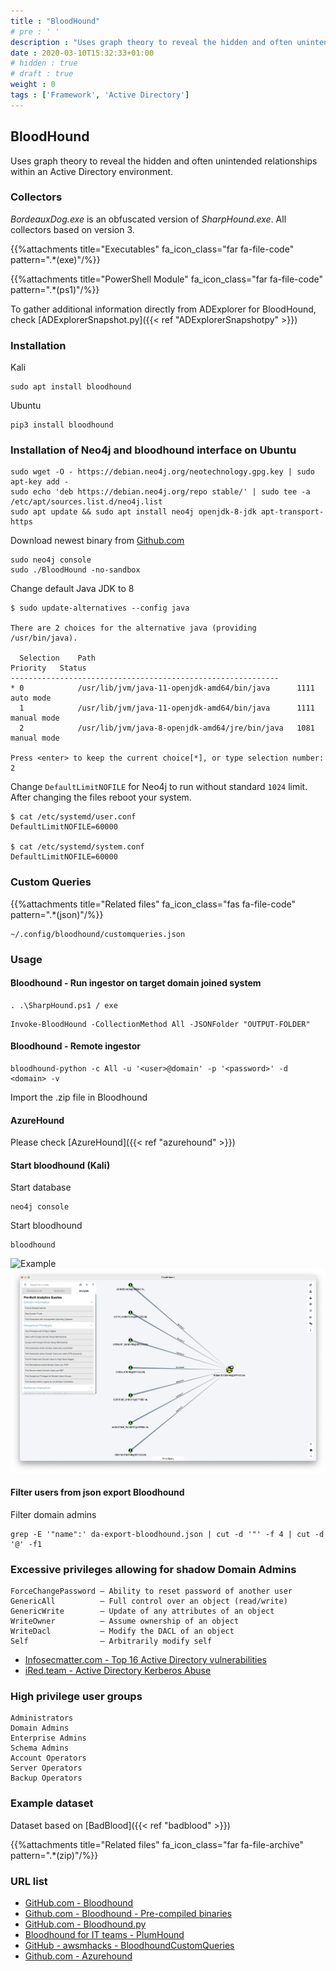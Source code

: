 ```yaml
---
title : "BloodHound"
# pre : ' '
description : "Uses graph theory to reveal the hidden and often unintended relationships within an Active Directory environment."
date : 2020-03-10T15:32:33+01:00
# hidden : true
# draft : true
weight : 0
tags : ['Framework', 'Active Directory']
---
```


## BloodHound

Uses graph theory to reveal the hidden and often unintended relationships within an Active Directory environment.

### Collectors

*BordeauxDog.exe* is an obfuscated version of *SharpHound.exe*. All collectors based on version 3.

{{%attachments title="Executables" fa_icon_class="far fa-file-code" pattern=".*(exe)"/%}}

{{%attachments title="PowerShell Module" fa_icon_class="far fa-file-code" pattern=".*(ps1)"/%}}

To gather additional information directly from ADExplorer for BloodHound, check [ADExplorerSnapshot.py]({{< ref "ADExplorerSnapshotpy" >}})

### Installation

Kali

```plain
sudo apt install bloodhound
```

Ubuntu

```plain
pip3 install bloodhound
```

### Installation of Neo4j and bloodhound interface on Ubuntu

```plain
sudo wget -O - https://debian.neo4j.org/neotechnology.gpg.key | sudo apt-key add -
sudo echo 'deb https://debian.neo4j.org/repo stable/' | sudo tee -a /etc/apt/sources.list.d/neo4j.list
sudo apt update && sudo apt install neo4j openjdk-8-jdk apt-transport-https
```

Download newest binary from [Github.com](https://github.com/BloodHoundAD/BloodHound/releases)

```plain
sudo neo4j console
sudo ./BloodHound -no-sandbox
```

Change default Java JDK to 8

```plain
$ sudo update-alternatives --config java

There are 2 choices for the alternative java (providing /usr/bin/java).

  Selection    Path                                            Priority   Status
------------------------------------------------------------
* 0            /usr/lib/jvm/java-11-openjdk-amd64/bin/java      1111      auto mode
  1            /usr/lib/jvm/java-11-openjdk-amd64/bin/java      1111      manual mode
  2            /usr/lib/jvm/java-8-openjdk-amd64/jre/bin/java   1081      manual mode

Press <enter> to keep the current choice[*], or type selection number: 2
```

Change `DefaultLimitNOFILE` for Neo4j to run without standard `1024` limit. After changing the files reboot your system.

```plain
$ cat /etc/systemd/user.conf 
DefaultLimitNOFILE=60000

$ cat /etc/systemd/system.conf 
DefaultLimitNOFILE=60000
```

### Custom Queries

{{%attachments title="Related files" fa_icon_class="fas fa-file-code" pattern=".*(json)"/%}}

```plain
~/.config/bloodhound/customqueries.json
```

### Usage

#### Bloodhound - Run ingestor on target domain joined system

```plain
. .\SharpHound.ps1 / exe
```

```plain
Invoke-BloodHound -CollectionMethod All -JSONFolder "OUTPUT-FOLDER"
```

#### Bloodhound - Remote ingestor

```plain
bloodhound-python -c All -u '<user>@domain' -p '<password>' -d <domain> -v
```

Import the .zip file in Bloodhound

#### AzureHound

Please check [AzureHound]({{< ref "azurehound" >}})

#### Start bloodhound (Kali)

Start database

```plain
neo4j console
```

Start bloodhound

```plain
bloodhound
```

![Example](images/example.png)
![Example](images/example1.png)

#### Filter users from json export Bloodhound

Filter domain admins

```plain
grep -E '"name":' da-export-bloodhound.json | cut -d '"' -f 4 | cut -d '@' -f1
```

### Excessive privileges allowing for shadow Domain Admins

```plain
ForceChangePassword – Ability to reset password of another user
GenericAll          – Full control over an object (read/write)
GenericWrite        – Update of any attributes of an object
WriteOwner          – Assume ownership of an object
WriteDacl           – Modify the DACL of an object
Self                – Arbitrarily modify self
```

* [Infosecmatter.com - Top 16 Active Directory vulnerabilities](https://www.infosecmatter.com/top-16-active-directory-vulnerabilities/#5-excessive-privileges-allowing-for-shadow-domain-admins)
* [iRed.team - Active Directory Kerberos Abuse](https://ired.team/offensive-security-experiments/active-directory-kerberos-abuse/abusing-active-directory-acls-aces)

### High privilege user groups

```plain
Administrators
Domain Admins
Enterprise Admins
Schema Admins
Account Operators
Server Operators
Backup Operators
```

### Example dataset

Dataset based on [BadBlood]({{< ref "badblood" >}})

{{%attachments title="Related files" fa_icon_class="far fa-file-archive" pattern=".*(zip)"/%}}

### URL list

* [GitHub.com - Bloodhound](https://github.com/BloodHoundAD/BloodHound/)
* [Github.com - Bloodhound - Pre-compiled binaries](https://github.com/BloodHoundAD/BloodHound/releases)
* [GitHub.com - Bloodhound.py](https://github.com/fox-it/BloodHound.py)
* [Bloodhound for IT teams - PlumHound](https://github.com/PlumHound/PlumHound)
* [GitHub - awsmhacks - BloodhoundCustomQueries](https://github.com/awsmhacks/awsmBloodhoundCustomQueries)
* [Github.com - Azurehound](https://bloodhound.readthedocs.io/en/latest/data-collection/azurehound.html)
